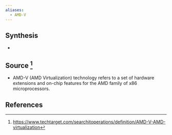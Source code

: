 ```yaml
---
aliases:
  - AMD-V
---
```

## Synthesis
- 
## Source [^1]
- AMD-V (AMD Virtualization) technology refers to a set of hardware extensions and on-chip features for the AMD family of x86 microprocessors.
## References

[^1]: https://www.techtarget.com/searchitoperations/definition/AMD-V-AMD-virtualization
